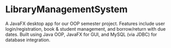 # LibraryManagementSystem
A JavaFX desktop app for our OOP semester project. Features include user login/registration, book &amp; student management, and borrow/return with due dates. Built using Java OOP, JavaFX for GUI, and MySQL (via JDBC) for database integration.
